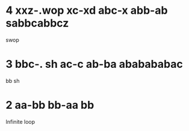 4
xxz-.wop
xc-xd
abc-x
abb-ab
sabbcabbcz
==========
swop


3
bbc-. sh
ac-c
ab-ba
ababababac
==========
bb sh


2
aa-bb
bb-aa
bb
=========
Infinite loop